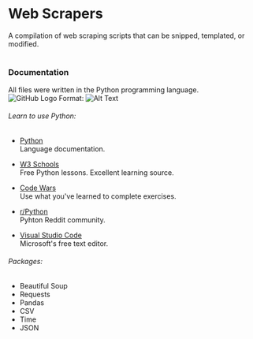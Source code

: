 # Web Scrapers
A compilation of web scraping scripts that can be snipped, templated, or modified.

#
### Documentation
All files were written in the Python programming language.  
![GitHub Logo](/images/logo.png)
Format: ![Alt Text](url)

###### Learn to use Python:  
   - [Python](https://www.python.org/)  
   Language documentation.  
   
   - [W3 Schools](https://www.w3schools.com/python/)    
   Free Python lessons.  Excellent learning source.  
   
   - [Code Wars](www.codewars.com)  
   Use what you've learned to complete exercises.  
   
   - [r/Python](https://www.reddit.com/r/Python/)   
   Pyhton Reddit community.  
   
   - [Visual Studio Code](https://code.visualstudio.com/)   
   Microsoft's free text editor.      
  
  
###### Packages:
- Beautiful Soup
- Requests
- Pandas
- CSV
- Time
- JSON



